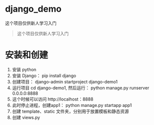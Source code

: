 # django_demo
这个项目仅供新人学习入门

> 这个项目仅供新人学习入门

# 安装和创建
1. 安装 python 
1. 安装 Django：  pip install django
1. 创建项目： django-admin startproject django-demo1
1. 运行项目 cd django-demo1, 然后运行： python manage.py runserver 0.0.0.0:8888
1. 这个时候可以访问 http://localhost：8888
1. 此时停止进程，创建app1： python manage.py startapp app1
1. 创建 template、static 文件夹，分别用于放置模板和静态资源
1. 创建 views.py 
